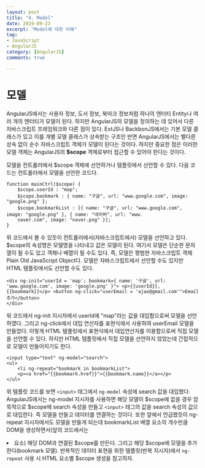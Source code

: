 ```yaml
---
layout: post
title: "4. Model"
date: 2019-09-23
excerpt: "Model에 대한 이해"
tag:
- JavaScript
- AngularJS
category: [AngularJS]
comments: true

---
```


# 모델

AngularJS에서는 사용자 정보, 도서 정보, 북마크 정보처럼 하나의 엔터티 Entity나 여러 개의 엔터티가 모델이 된다. 하지만 AngularJS의 모델을 정의하는 데 있어서 다른 자바스크립트 프레임워크와 다른 점이 있다. ExtJS나 BackbonJS에서는 기본 모델 클래스가 있고 이를 개별 모델 클래스가 상속받는 구조인 반면 AngularJS에서는 별다른 상속 없이 순수 자바스크립트 객체가 모델이 된다는 것이다. 하지만 중요한 점은 이러한 모델 객체는 AngularJS의 **$scope** 객체로부터 접근할 수 있어야 한다는 것이다.

모델을 컨트롤러에서 $scope 객체에 선언하거나 템플릿에서 선언할 수 있다. 다음 코드는 컨트롤러에서 모델을 선언한 코드다.

    function mainCtrl($scope) {
        $scope.userId : "map";
        $scope.bookmark : { name: "구글", url: "www.google.com", image: "google.png" };
        $scope.bookmarkList : [{ name: "구글", url: "www.google.com", image: "google.png" }, { name: "네이버", url: "www.
        naver.com", image: "naver.png" }];
    }

위 코드에서 볼 수 있듯이 컨트롤러에서(자바스크립트에서) 모델을 선언하고 있다. $scope의 속성명은 모델명을 나타내고 값은 모델이 된다. 여기서
모델은 단순한 문자열이 될 수도 있고 객체나 배열이 될 수도 있다. 즉, 모델은 평범한 자바스크립트 객체 Plain Old JavaScript Object다. 모델은
자바스크립트에서 선언할 수도 있지만 HTML 템플릿에서도 선언할 수도 있다.

    <div ng-init="userId = 'map'; bookmark={ name: '구글', url: 'www.google.com', image: 'google.png' }"> <p>{{userId}},
    {{bookmark}}</p> <button ng-click="userEmail = 'ajax@gmail.com'">Email 추가</button>
    </div>

위 코드에서 ng-init 지시자에서 userId에 "map"라는 값을 대입함으로써 모델을 선언하였다. 그리고 ng-click에서 대입 연산자를 표현식에서 사용하여
userEmail 모델을 만들었다. 이렇게 HTML 템플릿에서 표현식에서 대입연산자를 이용함으로써 직접 모델을 선언할 수 있다. 하지만 HTML 템플릿에서
직접 모델을 선언하지 않았는데 간접적으로 모델이 만들어지기도 한다.

    <input type="text" ng-model="search">
    <ul>
        <li ng-repeat="bookmark in bookmarkList">
        <p><a href="{{bookmark.href}}">{{bookmark.name}}</a></p>
    </ul>

위 템플릿 코드를 보면 `<input>` 태그에서 `ng-model` 속성에 search 값을 대입했다. AngularJS에서는 ng-model 지시자를 사용하면 해당 모델이
$scope에 없을 경우 암묵적으로 $scope에 search 속성을 만들고 `<input>` 태그의 값을 search 속성의 값으로 대입한다. 즉 모델을 만들고 데이터를
연결하는 것이다. 또한 앞에서 언급했듯이 ng-repeat 지시자에서도 모델을 만들게 되는데 bookmarkList 배열 요소의 개수만큼 DOM을 생성하면서(앞의
코드에서는 <li> 요소) 해당 DOM과 연결된 $scope를 만든다. 그리고 해당 $scope에 모델을 추가한다(bookmark 모델). 반복적인 데이터 표현을 위한
템플릿(반복 지시자)에서 `ng-repeat` 사용 시 HTML 요소별 $scope 생성을 참고하자.